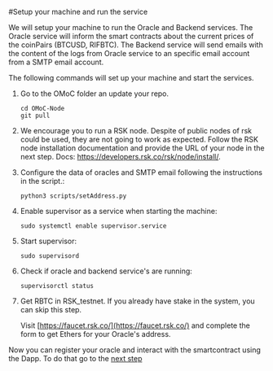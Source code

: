 #Setup your machine and run the service

We will setup your machine to run the Oracle and Backend services.
The Oracle service will inform the smart contracts about the current prices of the coinPairs (BTCUSD, RIFBTC).
The Backend service will send emails with the content of the logs from Oracle service to an specific email account from a SMTP email account.

The following commands will set up your machine and start the services.


1. Go to the OMoC folder an update your repo.

	`cd OMoC-Node` </br>
	`git pull`

2. We encourage you to run a RSK node. Despite of public nodes of rsk could be used, they are not going to work as expected. Follow the RSK node installation documentation and provide the URL of your node in the next step. Docs: https://developers.rsk.co/rsk/node/install/.

3. Configure the data of oracles and SMTP email following the instructions in the script.:

	`python3 scripts/setAddress.py`

4. Enable supervisor as a service when starting the machine:

	`sudo systemctl enable supervisor.service`
5. Start supervisor:

	`sudo supervisord`
6. Check if oracle and backend service's are running:

	`supervisorctl status`
	
7. Get RBTC in RSK_testnet. If you already have stake in the system, you can skip this step.

	Visit [https://faucet.rsk.co/](https://faucet.rsk.co/) and complete the form to get Ethers for your Oracle's address.

Now you can register your oracle and interact with the smartcontract using the Dapp. To do that go to the [next step](./step04.html)




